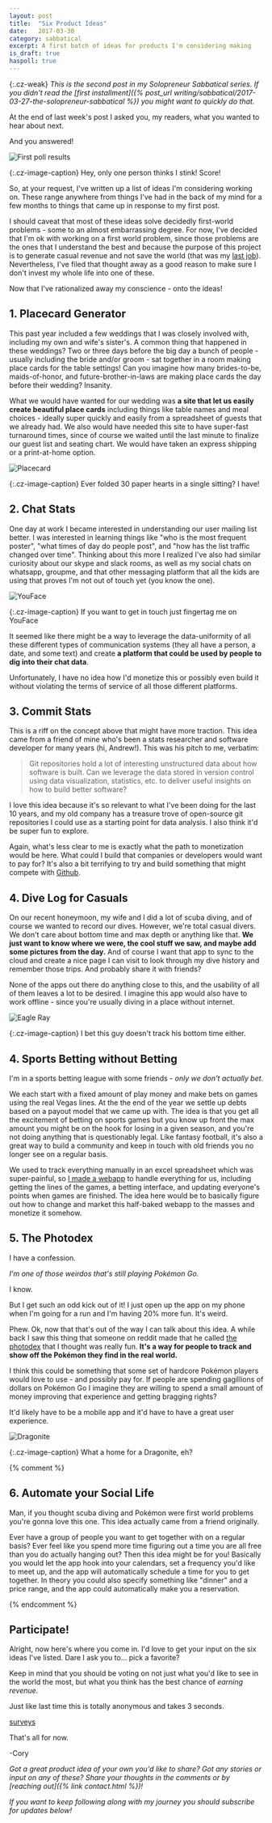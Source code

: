 ```yaml
---
layout: post
title:  "Six Product Ideas"
date:   2017-03-30
category: sabbatical
excerpt: A first batch of ideas for products I'm considering making
is_draft: true
haspoll: true
---
```

{:.cz-weak}
*This is the second post in my Solopreneur Sabbatical series.
If you didn't read the [first installment]({% post_url writing/sabbatical/2017-03-27-the-solopreneur-sabbatical %}) you might want to quickly do that.*

At the end of last week's post I asked you, my readers, what you wanted to hear about next.

And you answered!

![First poll results](/images/six-ideas/poll-results.png)

{:.cz-image-caption}
Hey, only one person thinks I stink! Score!

So, at your request, I've written up a list of ideas I'm considering working on.
These range anywhere from things I've had in the back of my mind for a few months to things that came up in response to my first post.

I should caveat that most of these ideas solve decidedly first-world problems - some to an almost embarrassing degree.
For now, I've decided that I'm ok with working on a first world problem, since those problems are the ones that I understand the best
and because the purpose of this project is to generate casual revenue and not save the world (that was my [last job](http://www.dimagi.com/)).
Nevertheless, I've filed that thought away as a good reason to make sure I don't invest my whole life into one of these.

Now that I've rationalized away my conscience - onto the ideas!

## 1. Placecard Generator

This past year included a few weddings that I was closely involved with, including my own and wife's sister's.
A common thing that happened in these weddings?
Two or three days before the big day a bunch of people - usually including the bride and/or groom -
sat together in a room making place cards for the table settings!
Can you imagine how many brides-to-be, maids-of-honor, and future-brother-in-laws are making place cards the day before their wedding?
Insanity.

What we would have wanted for our wedding was **a site that let us easily create beautiful place cards** including things like table names and meal choices -
ideally super quickly and easily from a spreadsheet of guests that we already had.
We also would have needed this site to have super-fast turnaround times, since of course we waited until the last minute to finalize our guest list and seating chart.
We would have taken an express shipping or a print-at-home option.

![Placecard](/images/six-ideas/placecard-hearts.jpg)

{:.cz-image-caption}
Ever folded 30 paper hearts in a single sitting? I have!

## 2. Chat Stats

One day at work I became interested in understanding our user mailing list better.
I was interested in learning things like "who is the most frequent poster", "what times of day do people post",
and "how has the list traffic changed over time".
Thinking about this more I realized I've also had similar curiosity about our skype and slack rooms, as well as my social chats on whatsapp, groupme,
and that other messaging platform that all the kids are using that proves I'm not out of touch yet (you know the one).

![YouFace](/images/six-ideas/youface.png)

{:.cz-image-caption}
If you want to get in touch just fingertag me on YouFace


It seemed like there might be a way to leverage the data-uniformity of all these different types of communication systems
(they all have a person, a date, and some text) and create **a platform that could be used by people to dig into their chat data**.

Unfortunately, I have no idea how I'd monetize this or possibly even build it without violating the terms of service of
all those different platforms.

## 3. Commit Stats

This is a riff on the concept above that might have more traction.
This idea came from a friend of mine who's been a stats researcher and software developer for many years (hi, Andrew!).
This was his pitch to me, verbatim:

> Git repositories hold a lot of interesting unstructured data about how software is built.
> Can we leverage the data stored in version control using data visualization, statistics, etc. to deliver useful insights on how to build better software?

I love this idea because it's so relevant to what I've been doing for the last 10 years, and my old company has a treasure trove of open-source
git repositories I could use as a starting point for data analysis.
I also think it'd be super fun to explore.

Again, what's less clear to me is exactly what the path to monetization would be here.
What could I build that companies or developers would want to pay for?
It's also a bit terrifying to try and build something that might compete with [Github](https://github.com/).

## 4. Dive Log for Casuals

On our recent honeymoon, my wife and I did a lot of scuba diving, and of course we wanted to record our dives.
However, we're total casual divers. We don't care about bottom time and max depth or anything like that.
**We just want to know where we were, the cool stuff we saw, and maybe add some pictures from the day.**
And of course I want that app to sync to the cloud and create a nice page I can visit to look through my dive history and remember those trips.
And probably share it with friends?

None of the apps out there do anything close to this, and the usability of all of them leaves a lot to be desired.
I imagine this app would also have to work offline - since you're usually diving in a place without internet.

![Eagle Ray](/images/six-ideas/eagle-ray.jpg)

{:.cz-image-caption}
I bet this guy doesn't track his bottom time either.

## 4. Sports Betting without Betting

I'm in a sports betting league with some friends - *only we don't actually bet*.

We each start with a fixed amount of play money and make bets on games using the real Vegas lines.
At the the end of the year we settle up debts based on a payout model that we came up with.
The idea is that you get all the excitement of betting on sports games but you know up front the max amount you might be on the hook for losing in a given season,
and you're not doing anything that is questionably legal.
Like fantasy football, it's also a great way to build a community and keep in touch with old friends you no longer see on a regular basis.

We used to track everything manually in an excel spreadsheet which was super-painful, so [I made a webapp](http://effthehouse.com/) to handle everything for us,
including getting the lines of the games, a betting interface, and updating everyone's points when games are finished.
The idea here would be to basically figure out how to change and market this half-baked webapp to the masses and monetize it somehow.

## 5. The Photodex

I have a confession.

*I'm one of those weirdos that's still playing Pokémon Go.*

I know.

But I get such an odd kick out of it! I just open up the app on my phone when I'm going for a run and I'm having 20% more fun. It's weird.

Phew. Ok, now that that's out of the way I can talk about this idea.
A while back I saw this thing that someone on reddit made that he called [the photodex](http://jtatomico.photodex.io/) that I thought was really fun.
**It's a way for people to track and show off the Pokémon they find in the real world.**

I think this could be something that some set of hardcore Pokémon players would love to use - and possibly pay for.
If people are spending gagillions of dollars on Pokémon Go I imagine they are willing to spend a small amount of money
improving that experience and getting bragging rights?

It'd likely have to be a mobile app and it'd have to have a great user experience.

![Dragonite](/images/six-ideas/dragonite.jpg)

{:.cz-image-caption}
What a home for a Dragonite, eh?

{% comment %}
## 6. Automate your Social Life

Man, if you thought scuba diving and Pokémon were first world problems you're gonna love this one.
This idea actually came from a friend originally.

Ever have a group of people you want to get together with on a regular basis?
Ever feel like you spend more time figuring out a time you are all free than you do actually hanging out?
Then this idea might be for you!
Basically you would let the app hook into your calendars, set a frequency you'd like to meet up,
and the app will automatically schedule a time for you to get together.
In theory you could also specify something like "dinner" and a price range, and the app could automatically make you a reservation.

{% endcomment %}

## Participate!

Alright, now here's where you come in. I'd love to get your input on the six ideas I've listed.
Dare I ask you to... pick a favorite?

Keep in mind that you should be voting on not just what you'd like to see in the world the most, but what you think has the best chance of *earning revenue*.

Just like last time this is totally anonymous and takes 3 seconds.

<a class="cz-poll-link" href='https://www.survey-maker.com' poll='1028726x96B28005-43' style='width:100%; text-align:right;'>surveys</a>

That's all for now.

-Cory

*Got a great product idea of your own you'd like to share?
Got any stories or input on any of these?
Share your thoughts in the comments or by [reaching out]({% link contact.html %})!*

*If you want to keep following along with my journey you should subscribe for updates below!*
